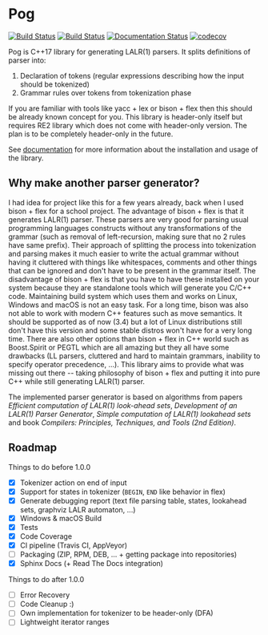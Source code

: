 # Pog

[![Build Status](https://travis-ci.org/metthal/pog.svg?branch=master)](https://travis-ci.org/metthal/pog)
[![Build Status](https://ci.appveyor.com/api/projects/status/84heo43wj4mqoo5y/branch/master?svg=true)](https://ci.appveyor.com/project/metthal/pog/branch/master)
[![Documentation Status](https://readthedocs.org/projects/pog/badge/?version=latest)](https://pog.readthedocs.io/en/latest/?badge=latest)
[![codecov](https://codecov.io/gh/metthal/pog/branch/master/graph/badge.svg)](https://codecov.io/gh/metthal/pog)

Pog is C++17 library for generating LALR(1) parsers. It splits definitions of parser into:

1. Declaration of tokens (regular expressions describing how the input should be tokenized)
2. Grammar rules over tokens from tokenization phase

If you are familiar with tools like yacc + lex or bison + flex then this should be already known concept for you. This library is header-only itself but requires RE2 library which does not come with header-only version. The plan is to be completely header-only in the future.

See [documentation](https://pog.readthedocs.io/en/stable/) for more information about the installation and usage of the library.

## Why make another parser generator?

I had idea for project like this for a few years already, back when I used bison + flex for a school project. The advantage of bison + flex is that it generates LALR(1) parser. These parsers are very good for parsing usual programming languages constructs without any transformations of the grammar (such as removal of left-recursion, making sure that no 2 rules have same prefix). Their approach of splitting the process into tokenization and parsing makes it much easier to write the actual grammar without having it cluttered with things like whitespaces, comments and other things that can be ignored and don't have to be present in the grammar itself. The disadvantage of bison + flex is that you have to have these installed on your system because they are standalone tools which will generate you C/C++ code. Maintaining build system which uses them and works on Linux, Windows and macOS is not an easy task. For a long time, bison was also not able to work with modern C++ features such as move semantics. It should be supported as of now (3.4) but a lot of Linux distributions still don't have this version and some stable distros won't have for a very long time. There are also other options than bison + flex in C++ world such as Boost.Spirit or PEGTL which are all amazing but they all have some drawbacks (LL parsers, cluttered and hard to maintain grammars, inability to specify operator precedence, ...). This library aims to provide what was missing out there -- taking philosophy of bison + flex and putting it into pure C++ while still generating LALR(1) parser.

The implemented parser generator is based on algorithms from papers _Efficient computation of LALR(1) look-ahead sets_, _Development of an LALR(1) Parser Generator_, _Simple computation of LALR(1) lookahead sets_ and book _Compilers: Principles, Techniques, and Tools (2nd Edition)_.

## Roadmap

Things to do before 1.0.0

- [x] Tokenizer action on end of input
- [x] Support for states in tokenizer (`BEGIN`, `END` like behavior in flex)
- [x] Generate debugging report (text file parsing table, states, lookahead sets, graphviz LALR automaton, ...)
- [x] Windows & macOS Build
- [x] Tests
- [x] Code Coverage
- [x] CI pipeline (Travis CI, AppVeyor)
- [ ] Packaging (ZIP, RPM, DEB, ... + getting package into repositories)
- [x] Sphinx Docs (+ Read The Docs integration)

Things to do after 1.0.0

- [ ] Error Recovery
- [ ] Code Cleanup :)
- [ ] Own implementation for tokenizer to be header-only (DFA)
- [ ] Lightweight iterator ranges
